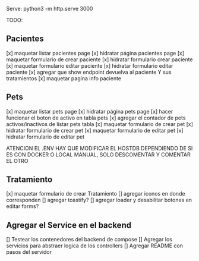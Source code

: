 Serve: python3 -m http.serve 3000

TODO:

## Pacientes
[x] maquetar listar pacientes page 
[x] hidratar página pacientes page
[x] maquetar formulario de crear paciente
[x] hidratar formulario crear paciente
[x] maquetar formulario editar paciente
[x] hidratar formulario editar paciente
[x] agregar que show endpoint devuelva al paciente Y sus tratamientos
[x] maquetar pagína info paciente

## Pets
[x] maquetar listar pets page
[x] hidratar página pets page
[x] hacer funcionar el boton de activo en tabla pets
[x] agregar el contador de pets activos/inactivos de listar pets tabla
[x] maquetar formulario de crear pet
[x] hidratar formulario de crear pet
[x] maquetar formulario de editar pet
[x] hidratar formulario de editar pet

ATENCION EL .ENV HAY QUE MODIFICAR EL HOSTDB DEPENDIENDO DE SI ES
CON DOCKER O LOCAL MANUAL, SOLO DESCOMENTAR Y COMENTAR EL OTRO

## Tratamiento
[x] maquetar formulario de crear Tratamiento
[] agregar iconos en donde corresponden
[] agregar toastify?
[] agregar loader y desabilitar botones en editar forms?
## Agregar el Service en el backend
[] Testear los contenedores del backend de compose
[] Agregar los servicios para abstraer logica de los controllers
[] Agregar README con pasos del servidor
